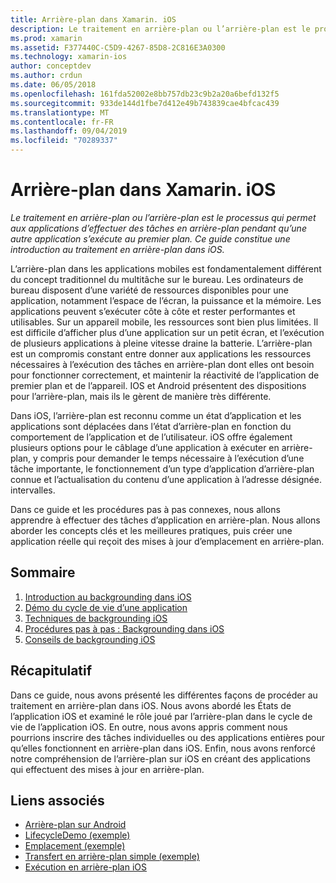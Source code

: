 ```yaml
---
title: Arrière-plan dans Xamarin. iOS
description: Le traitement en arrière-plan ou l’arrière-plan est le processus qui permet aux applications d’effectuer des tâches en arrière-plan pendant qu’une autre application s’exécute au premier plan. Ce guide constitue une introduction au traitement en arrière-plan dans iOS.
ms.prod: xamarin
ms.assetid: F377440C-C5D9-4267-85D8-2C816E3A0300
ms.technology: xamarin-ios
author: conceptdev
ms.author: crdun
ms.date: 06/05/2018
ms.openlocfilehash: 161fda52002e8bb757db23c9b2a20a6befd132f5
ms.sourcegitcommit: 933de144d1fbe7d412e49b743839cae4bfcac439
ms.translationtype: MT
ms.contentlocale: fr-FR
ms.lasthandoff: 09/04/2019
ms.locfileid: "70289337"
---
```

# <a name="backgrounding-in-xamarinios"></a>Arrière-plan dans Xamarin. iOS

_Le traitement en arrière-plan ou l’arrière-plan est le processus qui permet aux applications d’effectuer des tâches en arrière-plan pendant qu’une autre application s’exécute au premier plan. Ce guide constitue une introduction au traitement en arrière-plan dans iOS._

L’arrière-plan dans les applications mobiles est fondamentalement différent du concept traditionnel du multitâche sur le bureau. Les ordinateurs de bureau disposent d’une variété de ressources disponibles pour une application, notamment l’espace de l’écran, la puissance et la mémoire. Les applications peuvent s’exécuter côte à côte et rester performantes et utilisables. Sur un appareil mobile, les ressources sont bien plus limitées. Il est difficile d’afficher plus d’une application sur un petit écran, et l’exécution de plusieurs applications à pleine vitesse draine la batterie. L’arrière-plan est un compromis constant entre donner aux applications les ressources nécessaires à l’exécution des tâches en arrière-plan dont elles ont besoin pour fonctionner correctement, et maintenir la réactivité de l’application de premier plan et de l’appareil. IOS et Android présentent des dispositions pour l’arrière-plan, mais ils le gèrent de manière très différente.

Dans iOS, l’arrière-plan est reconnu comme un état d’application et les applications sont déplacées dans l’état d’arrière-plan en fonction du comportement de l’application et de l’utilisateur. iOS offre également plusieurs options pour le câblage d’une application à exécuter en arrière-plan, y compris pour demander le temps nécessaire à l’exécution d’une tâche importante, le fonctionnement d’un type d’application d’arrière-plan connue et l’actualisation du contenu d’une application à l’adresse désignée. intervalles.

Dans ce guide et les procédures pas à pas connexes, nous allons apprendre à effectuer des tâches d’application en arrière-plan. Nous allons aborder les concepts clés et les meilleures pratiques, puis créer une application réelle qui reçoit des mises à jour d’emplacement en arrière-plan.

## <a name="contents"></a>Sommaire

1. [Introduction au backgrounding dans iOS](~/ios/app-fundamentals/backgrounding/introduction-to-backgrounding-in-ios.md)
1. [Démo du cycle de vie d’une application](~/ios/app-fundamentals/backgrounding/application-lifecycle-demo.md)
1. [Techniques de backgrounding iOS](~/ios/app-fundamentals/backgrounding/ios-backgrounding-techniques/index.md)
1. [Procédures pas à pas : Backgrounding dans iOS](~/ios/app-fundamentals/backgrounding/ios-backgrounding-walkthroughs/index.md)
1. [Conseils de backgrounding iOS](~/ios/app-fundamentals/backgrounding/ios-backgrounding-guidance.md)

## <a name="summary"></a>Récapitulatif

Dans ce guide, nous avons présenté les différentes façons de procéder au traitement en arrière-plan dans iOS. Nous avons abordé les États de l’application iOS et examiné le rôle joué par l’arrière-plan dans le cycle de vie de l’application iOS. En outre, nous avons appris comment nous pourrions inscrire des tâches individuelles ou des applications entières pour qu’elles fonctionnent en arrière-plan dans iOS. Enfin, nous avons renforcé notre compréhension de l’arrière-plan sur iOS en créant des applications qui effectuent des mises à jour en arrière-plan.



## <a name="related-links"></a>Liens associés

- [Arrière-plan sur Android](~/android/app-fundamentals/services/index.md)
- [LifecycleDemo (exemple)](https://docs.microsoft.com/samples/xamarin/ios-samples/lifecycledemo)
- [Emplacement (exemple)](https://docs.microsoft.com/samples/xamarin/ios-samples/location)
- [Transfert en arrière-plan simple (exemple)](https://docs.microsoft.com/samples/xamarin/ios-samples/simplebackgroundtransfer)
- [Exécution en arrière-plan iOS](https://developer.apple.com/library/ios/documentation/iPhone/Conceptual/iPhoneOSProgrammingGuide/BackgroundExecution/BackgroundExecution.html)
